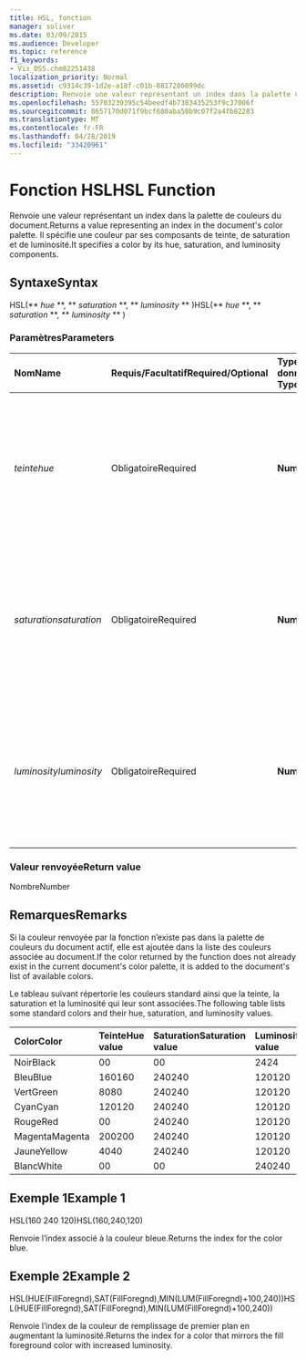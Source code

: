 ```yaml
---
title: HSL, fonction
manager: soliver
ms.date: 03/09/2015
ms.audience: Developer
ms.topic: reference
f1_keywords:
- Vis_DSS.chm82251438
localization_priority: Normal
ms.assetid: c9314c39-1d2e-a18f-c01b-8817286099dc
description: Renvoie une valeur représentant un index dans la palette de couleurs du document. Il spécifie une couleur par ses composants de teinte, de saturation et de luminosité.
ms.openlocfilehash: 55703239395c54beedf4b7383435253f9c37006f
ms.sourcegitcommit: 8657170d071f9bcf680aba50b9c07f2a4fb82283
ms.translationtype: MT
ms.contentlocale: fr-FR
ms.lasthandoff: 04/28/2019
ms.locfileid: "33420961"
---
```

# <a name="hsl-function"></a><span data-ttu-id="062d3-104">Fonction HSL</span><span class="sxs-lookup"><span data-stu-id="062d3-104">HSL Function</span></span>

<span data-ttu-id="062d3-105">Renvoie une valeur représentant un index dans la palette de couleurs du document.</span><span class="sxs-lookup"><span data-stu-id="062d3-105">Returns a value representing an index in the document's color palette.</span></span> <span data-ttu-id="062d3-106">Il spécifie une couleur par ses composants de teinte, de saturation et de luminosité.</span><span class="sxs-lookup"><span data-stu-id="062d3-106">It specifies a color by its hue, saturation, and luminosity components.</span></span>
  
## <a name="syntax"></a><span data-ttu-id="062d3-107">Syntaxe</span><span class="sxs-lookup"><span data-stu-id="062d3-107">Syntax</span></span>

<span data-ttu-id="062d3-108">HSL(\*\* *hue* \*\*, \*\* *saturation* \*\*, \*\* *luminosity* \*\* )</span><span class="sxs-lookup"><span data-stu-id="062d3-108">HSL(\*\* *hue* \*\*, \*\* *saturation* \*\*, \*\* *luminosity* \*\* )</span></span> 
  
### <a name="parameters"></a><span data-ttu-id="062d3-109">Paramètres</span><span class="sxs-lookup"><span data-stu-id="062d3-109">Parameters</span></span>

|<span data-ttu-id="062d3-110">**Nom**</span><span class="sxs-lookup"><span data-stu-id="062d3-110">**Name**</span></span>|<span data-ttu-id="062d3-111">**Requis/Facultatif**</span><span class="sxs-lookup"><span data-stu-id="062d3-111">**Required/Optional**</span></span>|<span data-ttu-id="062d3-112">**Type de données**</span><span class="sxs-lookup"><span data-stu-id="062d3-112">**Data Type**</span></span>|<span data-ttu-id="062d3-113">**Description**</span><span class="sxs-lookup"><span data-stu-id="062d3-113">**Description**</span></span>|
|:-----|:-----|:-----|:-----|
| <span data-ttu-id="062d3-114">_teinte_</span><span class="sxs-lookup"><span data-stu-id="062d3-114">_hue_</span></span> <br/> |<span data-ttu-id="062d3-115">Obligatoire</span><span class="sxs-lookup"><span data-stu-id="062d3-115">Required</span></span>  <br/> |<span data-ttu-id="062d3-116">**Number**</span><span class="sxs-lookup"><span data-stu-id="062d3-116">**Number**</span></span> <br/> |<span data-ttu-id="062d3-117">Teinte de la couleur, exprimée par une valeur de 0 à 239 inclus, ou par une expression ayant cette valeur pour résultat.</span><span class="sxs-lookup"><span data-stu-id="062d3-117">The color's hue, expressed as a number in the range 0 to 239, inclusive, or an expression that evaluates to such a number.</span></span>  <br/> |
| <span data-ttu-id="062d3-118">_saturation_</span><span class="sxs-lookup"><span data-stu-id="062d3-118">_saturation_</span></span> <br/> |<span data-ttu-id="062d3-119">Obligatoire</span><span class="sxs-lookup"><span data-stu-id="062d3-119">Required</span></span>  <br/> |<span data-ttu-id="062d3-120">**Number**</span><span class="sxs-lookup"><span data-stu-id="062d3-120">**Number**</span></span> <br/> |<span data-ttu-id="062d3-121">Saturation de la couleur, exprimée par une valeur de 0 à 240 inclus, ou par une expression ayant cette valeur pour résultat.</span><span class="sxs-lookup"><span data-stu-id="062d3-121">The color's saturation, expressed as a number in the range 0 to 240, inclusive, or an expression that evaluates to such a number.</span></span>  <br/> |
| <span data-ttu-id="062d3-122">_luminosity_</span><span class="sxs-lookup"><span data-stu-id="062d3-122">_luminosity_</span></span> <br/> |<span data-ttu-id="062d3-123">Obligatoire</span><span class="sxs-lookup"><span data-stu-id="062d3-123">Required</span></span>  <br/> |<span data-ttu-id="062d3-124">**Number**</span><span class="sxs-lookup"><span data-stu-id="062d3-124">**Number**</span></span> <br/> | <span data-ttu-id="062d3-125">Luminosité de la couleur, exprimée par une valeur de 0 à 240 inclus, ou par une expression ayant cette valeur pour résultat.</span><span class="sxs-lookup"><span data-stu-id="062d3-125">The color's luminosity, expressed as a number in the range 0 to 240, inclusive, or an expression that evaluates to such a number.</span></span>  <br/> |
   
### <a name="return-value"></a><span data-ttu-id="062d3-126">Valeur renvoyée</span><span class="sxs-lookup"><span data-stu-id="062d3-126">Return value</span></span>

<span data-ttu-id="062d3-127">Nombre</span><span class="sxs-lookup"><span data-stu-id="062d3-127">Number</span></span>
  
## <a name="remarks"></a><span data-ttu-id="062d3-128">Remarques</span><span class="sxs-lookup"><span data-stu-id="062d3-128">Remarks</span></span>

<span data-ttu-id="062d3-129">Si la couleur renvoyée par la fonction n’existe pas dans la palette de couleurs du document actif, elle est ajoutée dans la liste des couleurs associée au document.</span><span class="sxs-lookup"><span data-stu-id="062d3-129">If the color returned by the function does not already exist in the current document's color palette, it is added to the document's list of available colors.</span></span> 
  
<span data-ttu-id="062d3-130">Le tableau suivant répertorie les couleurs standard ainsi que la teinte, la saturation et la luminosité qui leur sont associées.</span><span class="sxs-lookup"><span data-stu-id="062d3-130">The following table lists some standard colors and their hue, saturation, and luminosity values.</span></span> 
  
|<span data-ttu-id="062d3-131">**Color**</span><span class="sxs-lookup"><span data-stu-id="062d3-131">**Color**</span></span>|<span data-ttu-id="062d3-132">**Teinte**</span><span class="sxs-lookup"><span data-stu-id="062d3-132">**Hue value**</span></span>|<span data-ttu-id="062d3-133">**Saturation**</span><span class="sxs-lookup"><span data-stu-id="062d3-133">**Saturation value**</span></span>|<span data-ttu-id="062d3-134">**Luminosité**</span><span class="sxs-lookup"><span data-stu-id="062d3-134">**Luminosity value**</span></span>|
|:-----|:-----|:-----|:-----|
|<span data-ttu-id="062d3-135">Noir</span><span class="sxs-lookup"><span data-stu-id="062d3-135">Black</span></span>  <br/> |<span data-ttu-id="062d3-136">0</span><span class="sxs-lookup"><span data-stu-id="062d3-136">0</span></span>  <br/> |<span data-ttu-id="062d3-137">0</span><span class="sxs-lookup"><span data-stu-id="062d3-137">0</span></span>  <br/> |<span data-ttu-id="062d3-138">24</span><span class="sxs-lookup"><span data-stu-id="062d3-138">24</span></span>  <br/> |
|<span data-ttu-id="062d3-139">Bleu</span><span class="sxs-lookup"><span data-stu-id="062d3-139">Blue</span></span>  <br/> |<span data-ttu-id="062d3-140">160</span><span class="sxs-lookup"><span data-stu-id="062d3-140">160</span></span>  <br/> |<span data-ttu-id="062d3-141">240</span><span class="sxs-lookup"><span data-stu-id="062d3-141">240</span></span>  <br/> |<span data-ttu-id="062d3-142">120</span><span class="sxs-lookup"><span data-stu-id="062d3-142">120</span></span>  <br/> |
|<span data-ttu-id="062d3-143">Vert</span><span class="sxs-lookup"><span data-stu-id="062d3-143">Green</span></span>  <br/> |<span data-ttu-id="062d3-144">80</span><span class="sxs-lookup"><span data-stu-id="062d3-144">80</span></span>  <br/> |<span data-ttu-id="062d3-145">240</span><span class="sxs-lookup"><span data-stu-id="062d3-145">240</span></span>  <br/> |<span data-ttu-id="062d3-146">120</span><span class="sxs-lookup"><span data-stu-id="062d3-146">120</span></span>  <br/> |
|<span data-ttu-id="062d3-147">Cyan</span><span class="sxs-lookup"><span data-stu-id="062d3-147">Cyan</span></span>  <br/> |<span data-ttu-id="062d3-148">120</span><span class="sxs-lookup"><span data-stu-id="062d3-148">120</span></span>  <br/> |<span data-ttu-id="062d3-149">240</span><span class="sxs-lookup"><span data-stu-id="062d3-149">240</span></span>  <br/> |<span data-ttu-id="062d3-150">120</span><span class="sxs-lookup"><span data-stu-id="062d3-150">120</span></span>  <br/> |
|<span data-ttu-id="062d3-151">Rouge</span><span class="sxs-lookup"><span data-stu-id="062d3-151">Red</span></span>  <br/> |<span data-ttu-id="062d3-152">0</span><span class="sxs-lookup"><span data-stu-id="062d3-152">0</span></span>  <br/> |<span data-ttu-id="062d3-153">240</span><span class="sxs-lookup"><span data-stu-id="062d3-153">240</span></span>  <br/> |<span data-ttu-id="062d3-154">120</span><span class="sxs-lookup"><span data-stu-id="062d3-154">120</span></span>  <br/> |
|<span data-ttu-id="062d3-155">Magenta</span><span class="sxs-lookup"><span data-stu-id="062d3-155">Magenta</span></span>  <br/> |<span data-ttu-id="062d3-156">200</span><span class="sxs-lookup"><span data-stu-id="062d3-156">200</span></span>  <br/> |<span data-ttu-id="062d3-157">240</span><span class="sxs-lookup"><span data-stu-id="062d3-157">240</span></span>  <br/> |<span data-ttu-id="062d3-158">120</span><span class="sxs-lookup"><span data-stu-id="062d3-158">120</span></span>  <br/> |
|<span data-ttu-id="062d3-159">Jaune</span><span class="sxs-lookup"><span data-stu-id="062d3-159">Yellow</span></span>  <br/> |<span data-ttu-id="062d3-160">40</span><span class="sxs-lookup"><span data-stu-id="062d3-160">40</span></span>  <br/> |<span data-ttu-id="062d3-161">240</span><span class="sxs-lookup"><span data-stu-id="062d3-161">240</span></span>  <br/> |<span data-ttu-id="062d3-162">120</span><span class="sxs-lookup"><span data-stu-id="062d3-162">120</span></span>  <br/> |
|<span data-ttu-id="062d3-163">Blanc</span><span class="sxs-lookup"><span data-stu-id="062d3-163">White</span></span>  <br/> |<span data-ttu-id="062d3-164">0</span><span class="sxs-lookup"><span data-stu-id="062d3-164">0</span></span>  <br/> |<span data-ttu-id="062d3-165">0</span><span class="sxs-lookup"><span data-stu-id="062d3-165">0</span></span>  <br/> |<span data-ttu-id="062d3-166">240</span><span class="sxs-lookup"><span data-stu-id="062d3-166">240</span></span>  <br/> |
   
## <a name="example-1"></a><span data-ttu-id="062d3-167">Exemple 1</span><span class="sxs-lookup"><span data-stu-id="062d3-167">Example 1</span></span>

<span data-ttu-id="062d3-168">HSL(160 240 120)</span><span class="sxs-lookup"><span data-stu-id="062d3-168">HSL(160,240,120)</span></span>
  
<span data-ttu-id="062d3-169">Renvoie l’index associé à la couleur bleue.</span><span class="sxs-lookup"><span data-stu-id="062d3-169">Returns the index for the color blue.</span></span>
  
## <a name="example-2"></a><span data-ttu-id="062d3-170">Exemple 2</span><span class="sxs-lookup"><span data-stu-id="062d3-170">Example 2</span></span>

<span data-ttu-id="062d3-171">HSL(HUE(FillForegnd),SAT(FillForegnd),MIN(LUM(FillForegnd)+100,240))</span><span class="sxs-lookup"><span data-stu-id="062d3-171">HSL(HUE(FillForegnd),SAT(FillForegnd),MIN(LUM(FillForegnd)+100,240))</span></span>
  
<span data-ttu-id="062d3-172">Renvoie l’index de la couleur de remplissage de premier plan en augmentant la luminosité.</span><span class="sxs-lookup"><span data-stu-id="062d3-172">Returns the index for a color that mirrors the fill foreground color with increased luminosity.</span></span>
  

